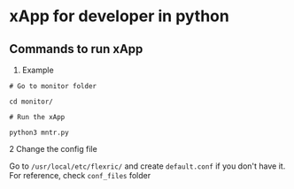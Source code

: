 # xApp for developer in python

## Commands to run xApp

1. Example

```
# Go to monitor folder

cd monitor/

# Run the xApp

python3 mntr.py

```

2 Change the config file

Go to `/usr/local/etc/flexric/` and create `default.conf` if you don't have it. For reference, check `conf_files` folder 
